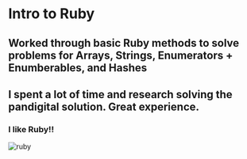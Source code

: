 # Intro to Ruby

## Worked through basic Ruby methods to solve problems for Arrays, Strings, Enumerators + Enumberables, and Hashes

## I spent a lot of time and research solving the pandigital solution. Great experience.

### I like Ruby!!

![ruby](https://codecondo.com/wp-content/uploads/2017/09/Ruby-Programming.jpg)